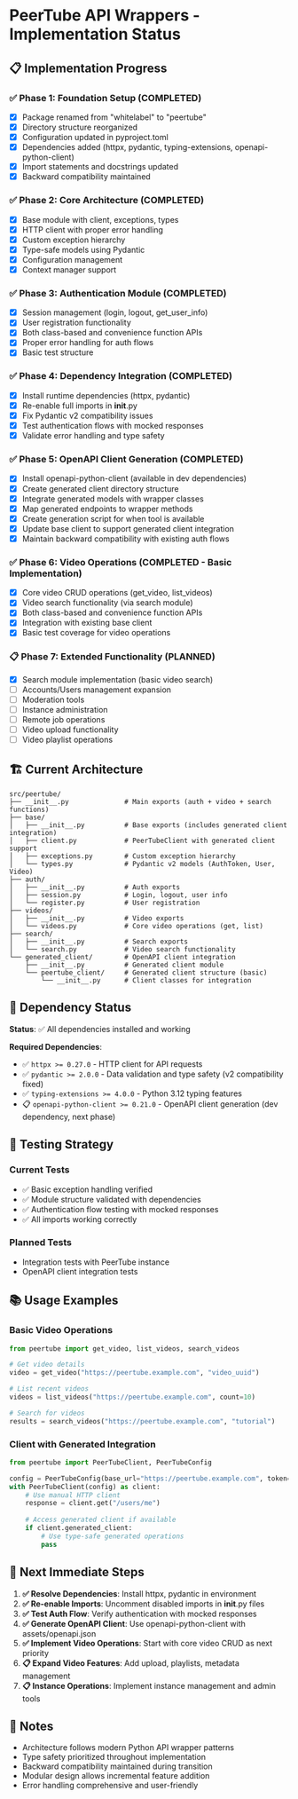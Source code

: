 # PeerTube API Wrappers - Implementation Status

## 📋 Implementation Progress

### ✅ Phase 1: Foundation Setup (COMPLETED)
- [x] Package renamed from "whitelabel" to "peertube"
- [x] Directory structure reorganized
- [x] Configuration updated in pyproject.toml
- [x] Dependencies added (httpx, pydantic, typing-extensions, openapi-python-client)
- [x] Import statements and docstrings updated
- [x] Backward compatibility maintained

### ✅ Phase 2: Core Architecture (COMPLETED)
- [x] Base module with client, exceptions, types
- [x] HTTP client with proper error handling
- [x] Custom exception hierarchy
- [x] Type-safe models using Pydantic
- [x] Configuration management
- [x] Context manager support

### ✅ Phase 3: Authentication Module (COMPLETED)
- [x] Session management (login, logout, get_user_info)
- [x] User registration functionality
- [x] Both class-based and convenience function APIs
- [x] Proper error handling for auth flows
- [x] Basic test structure

### ✅ Phase 4: Dependency Integration (COMPLETED)
- [x] Install runtime dependencies (httpx, pydantic)
- [x] Re-enable full imports in __init__.py
- [x] Fix Pydantic v2 compatibility issues
- [x] Test authentication flows with mocked responses
- [x] Validate error handling and type safety

### ✅ Phase 5: OpenAPI Client Generation (COMPLETED)
- [x] Install openapi-python-client (available in dev dependencies)
- [x] Create generated client directory structure
- [x] Integrate generated models with wrapper classes
- [x] Map generated endpoints to wrapper methods
- [x] Create generation script for when tool is available
- [x] Update base client to support generated client integration
- [x] Maintain backward compatibility with existing auth flows

### ✅ Phase 6: Video Operations (COMPLETED - Basic Implementation)
- [x] Core video CRUD operations (get_video, list_videos)
- [x] Video search functionality (via search module)
- [x] Both class-based and convenience function APIs
- [x] Integration with existing base client
- [x] Basic test coverage for video operations

### 📋 Phase 7: Extended Functionality (PLANNED)
- [x] Search module implementation (basic video search)
- [ ] Accounts/Users management expansion
- [ ] Moderation tools
- [ ] Instance administration
- [ ] Remote job operations
- [ ] Video upload functionality
- [ ] Video playlist operations

## 🏗️ Current Architecture

```
src/peertube/
├── __init__.py              # Main exports (auth + video + search functions)
├── base/
│   ├── __init__.py          # Base exports (includes generated client integration)
│   ├── client.py            # PeerTubeClient with generated client support
│   ├── exceptions.py        # Custom exception hierarchy
│   └── types.py             # Pydantic v2 models (AuthToken, User, Video)
├── auth/
│   ├── __init__.py          # Auth exports
│   ├── session.py           # Login, logout, user info
│   └── register.py          # User registration
├── videos/
│   ├── __init__.py          # Video exports
│   └── videos.py            # Core video operations (get, list)
├── search/
│   ├── __init__.py          # Search exports
│   └── search.py            # Video search functionality
└── generated_client/        # OpenAPI client integration
    ├── __init__.py          # Generated client module
    └── peertube_client/     # Generated client structure (basic)
        └── __init__.py      # Client classes for integration
```

## 🔧 Dependency Status

**Status**: ✅ All dependencies installed and working

**Required Dependencies**:
- ✅ `httpx >= 0.27.0` - HTTP client for API requests  
- ✅ `pydantic >= 2.0.0` - Data validation and type safety (v2 compatibility fixed)
- ✅ `typing-extensions >= 4.0.0` - Python 3.12 typing features
- 📋 `openapi-python-client >= 0.21.0` - OpenAPI client generation (dev dependency, next phase)

## 🧪 Testing Strategy

### Current Tests
- ✅ Basic exception handling verified
- ✅ Module structure validated with dependencies
- ✅ Authentication flow testing with mocked responses
- ✅ All imports working correctly

### Planned Tests
- Integration tests with PeerTube instance
- OpenAPI client integration tests

## 📚 Usage Examples

### Basic Video Operations
```python
from peertube import get_video, list_videos, search_videos

# Get video details
video = get_video("https://peertube.example.com", "video_uuid")

# List recent videos  
videos = list_videos("https://peertube.example.com", count=10)

# Search for videos
results = search_videos("https://peertube.example.com", "tutorial")
```

### Client with Generated Integration
```python
from peertube import PeerTubeClient, PeerTubeConfig

config = PeerTubeConfig(base_url="https://peertube.example.com", token="...")
with PeerTubeClient(config) as client:
    # Use manual HTTP client
    response = client.get("/users/me")
    
    # Access generated client if available
    if client.generated_client:
        # Use type-safe generated operations
        pass
```

## 🎯 Next Immediate Steps

1. **✅ Resolve Dependencies**: Install httpx, pydantic in environment
2. **✅ Re-enable Imports**: Uncomment disabled imports in __init__.py files  
3. **✅ Test Auth Flow**: Verify authentication with mocked responses
4. **✅ Generate OpenAPI Client**: Use openapi-python-client with assets/openapi.json
5. **✅ Implement Video Operations**: Start with core video CRUD as next priority
6. **📋 Expand Video Features**: Add upload, playlists, metadata management
7. **📋 Instance Operations**: Implement instance management and admin tools

## 📝 Notes

- Architecture follows modern Python API wrapper patterns
- Type safety prioritized throughout implementation
- Backward compatibility maintained during transition
- Modular design allows incremental feature addition
- Error handling comprehensive and user-friendly